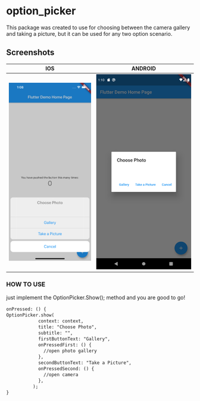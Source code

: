 
# option_picker

This package was created to use for choosing between the camera gallery and taking a picture, but it can be used for any two option scenario.

## Screenshots

IOS             |  ANDROID
:-------------------------:|:-------------------------:
![](https://raw.githubusercontent.com/cmaccarone/option_picker/master/IOS.png) | ![](https://raw.githubusercontent.com/cmaccarone/option_picker/master/Android.png)

### HOW TO USE

just implement the OptionPicker.Show(); method and you are good to go!
```
onPressed: () {
OptionPicker.show(
            context: context,
            title: "Choose Photo",
            subtitle: "",
            firstButtonText: "Gallery",
            onPressedFirst: () {
              //open photo gallery
            },
            secondButtonText: "Take a Picture",
            onPressedSecond: () {
              //open camera
            },
          );
}
```

